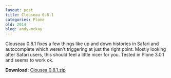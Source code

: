 ```yaml
---
layout: post
title: Clouseau 0.8.1
categories: Plone
old: 2014
blog: andy-mckay
---
```

<p>Clouseau 0.8.1 fixes a few things like up and down histories in Safari and autocomplete which weren't triggering at just the right point. Mostly looking after Safari users, this should feel a little nicer for you. Tested in Plone 3.0.1 and seems to work ok.</p>
<p><b>Download:</b> <a href="http://www.agmweb.ca/files/Clouseau.0.8.1.zip">Clousea.0.8.1.zip</a></p>